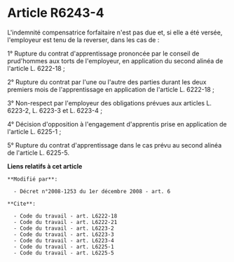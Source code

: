 # Article R6243-4

L'indemnité compensatrice forfaitaire n'est pas due et, si elle a été versée, l'employeur est tenu de la reverser, dans les
cas de : 

1° Rupture du contrat d'apprentissage prononcée par le conseil de prud'hommes aux torts de l'employeur, en application du
second alinéa de l'article L. 6222-18 ; 

2° Rupture du contrat par l'une ou l'autre des parties durant les deux premiers mois de l'apprentissage en application de
l'article L. 6222-18 ; 

3° Non-respect par l'employeur des obligations prévues aux articles L. 6223-2, L. 6223-3 et L. 6223-4 ; 

4° Décision d'opposition à l'engagement d'apprentis prise en application de l'article L. 6225-1 ; 

5° Rupture du contrat d'apprentissage dans le cas prévu au second alinéa de l'article L. 6225-5.

**Liens relatifs à cet article**

	**Modifié par**:

	  - Décret n°2008-1253 du 1er décembre 2008 - art. 6

	**Cite**:

	  - Code du travail - art. L6222-18
	  - Code du travail - art. L6222-21
	  - Code du travail - art. L6223-2
	  - Code du travail - art. L6223-3
	  - Code du travail - art. L6223-4
	  - Code du travail - art. L6225-1
	  - Code du travail - art. L6225-5
